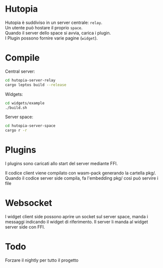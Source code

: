 # Hutopia
Hutopia è suddiviso in un server centrale: `relay`. <br>
Un utente può hostare il proprio `space`. <br>
Quando il server dello space si avvia, carica i plugin. <br>
I Plugin possono fornire varie pagine (`widget`).

# Compile
Central server:
```bash
cd hutopia-server-relay
cargo leptos build --release
```
Widgets:
```bash
cd widgets/example
./build.sh
```
Server space:
```bash
cd hutopia-server-space
cargo r -r
```

# Plugins
I plugins sono caricati allo start del server mediante FFI.

Il codice client viene compilato con wasm-pack generando la cartella pkg/.
Quando il codice server side compila, fa l'embedding pkg/ così può servire i file

# Websocket
I widget client side possono aprire un socket sul server space,
manda i messaggi indicando il widget di riferimento. Il server li manda al widget server side con FFI.

# Todo
Forzare il nightly per tutto il progetto